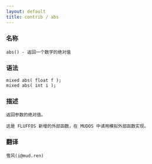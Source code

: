 ```yaml
---
layout: default
title: contrib / abs
---
```


### 名称

    abs() - 返回一个数字的绝对值

### 语法

    mixed abs( float f );
    mixed abs( int i );

### 描述

    返回参数的绝对值。

    这是 FLUFFOS 新增的外部函数，在 MUDOS 中请用模拟外部函数实现。

### 翻译 ###

    雪风(i@mud.ren)
